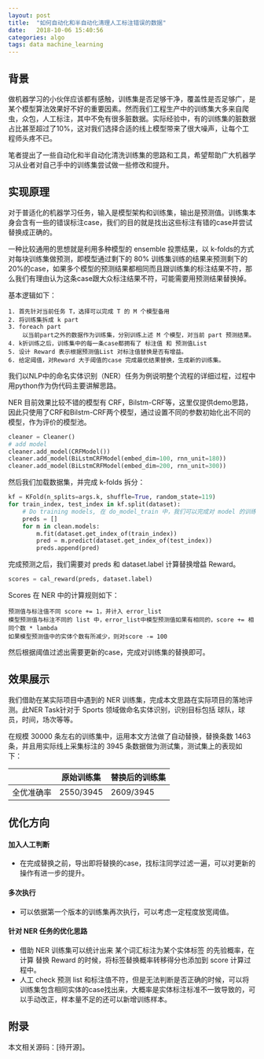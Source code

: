 ```yaml
---
layout: post
title:  "如何自动化和半自动化清理人工标注错误的数据"
date:   2018-10-06 15:40:56
categories: algo
tags: data machine_learning
---
```


## 背景

做机器学习的小伙伴应该都有感触，训练集是否足够干净，覆盖性是否足够广，是某个模型算法效果好不好的重要因素。然而我们工程生产中的训练集大多来自爬虫，众包，人工标注，其中不免有很多脏数据。实际经验中，有的训练集的脏数据占比甚至超过了10%，这对我们选择合适的线上模型带来了很大噪声，让每个工程师头疼不已。

笔者提出了一些自动化和半自动化清洗训练集的思路和工具，希望帮助广大机器学习从业者对自己手中的训练集尝试做一些修改和提升。

## 实现原理

对于普适化的机器学习任务，输入是模型架构和训练集，输出是预测值。训练集本身会含有一些的错误标注case，我们的目的就是找出这些标注有错的case并尝试替换成正确的。

一种比较通用的思想就是利用多种模型的 ensemble 投票结果，以 k-folds的方式对每块训练集做预测，即模型通过剩下的 80% 训练集训练的结果来预测剩下的20%的case，如果多个模型的预测结果都相同而且跟训练集的标注结果不符，那么我们有理由认为这条case跟大众标注结果不符，可能需要用预测结果替换掉。

基本逻辑如下：

```
1. 首先针对当前任务 T，选择可以完成 T 的 M 个模型备用
2. 将训练集拆成 k part
3. foreach part
	以当前part之外的数据作为训练集，分别训练上述 M 个模型，对当前 part 预测结果。
4. k折训练之后，训练集中的每一条case都拥有了 标注值 和 预测值List
5. 设计 Reward 表示根据预测值List 对标注值替换是否有增益。
6. 给定阈值，对Reward 大于阈值的case 完成最优结果替换，生成新的训练集。
```

我们以NLP中的命名实体识别（NER）任务为例说明整个流程的详细过程，过程中用python作为伪代码主要讲解思路。

NER 目前效果比较不错的模型有 CRF，Bilstm-CRF等，这里仅提供demo思路，因此只使用了CRF和Bilstm-CRF两个模型，通过设置不同的参数初始化出不同的模型，作为评价的模型池。

```python
cleaner = Cleaner()
# add model
cleaner.add_model(CRFModel())
cleaner.add_model(BiLstmCRFModel(embed_dim=100, rnn_unit=180))
cleaner.add_model(BiLstmCRFModel(embed_dim=200, rnn_unit=300))
```

然后我们加载数据集，并完成 k-folds 拆分：

```python
kf = KFold(n_splits=args.k, shuffle=True, random_state=119)
for train_index, test_index in kf.split(dataset):
	# Do training models, 在 do_model_train 中，我们可以完成对 model 的训练和预测，构建 预测值 List。
	preds = []
	for m in clean.models:
		m.fit(dataset.get_index_of(train_index))
		pred = m.predict(dataset.get_index_of(test_index))
		preds.append(pred)
```

完成预测之后，我们需要对 preds 和 dataset.label 计算替换增益 Reward。

```python
scores = cal_reward(preds, dataset.label)
```

Scores 在 NER 中的计算规则如下：

```
预测值与标注值不同 score += 1，并计入 error_list
模型预测值与标注不同的 list 中，error_list中模型预测值如果有相同的，score += 相同个数 * lambda
如果模型预测值中的实体个数有所减少，则对score -= 100
```

然后根据阈值过滤出需要更新的case，完成对训练集的替换即可。

## 效果展示

我们借助在某实际项目中遇到的 NER 训练集，完成本文思路在实际项目的落地评测。此NER Task针对于 Sports 领域做命名实体识别，识别目标包括 球队，球员，时间，场次等等。

在规模 30000 条左右的训练集中，运用本文方法做了自动替换，替换条数 1463 条，并且用实际线上采集标注的 3945 条数据做为测试集，测试集上的表现如下：

| | 原始训练集  | 替换后的训练集  |
| ------------ | ------------ | ------------ |
| 全优准确率  | 2550/3945  | 2609/3945  |

## 优化方向

#### 加入人工判断

- 在完成替换之前，导出即将替换的case，找标注同学过滤一遍，可以对更新的操作有进一步的提升。

#### 多次执行

- 可以依据第一个版本的训练集再次执行，可以考虑一定程度放宽阈值。

#### 针对 NER 任务的优化思路

- 借助 NER 训练集可以统计出来 某个词汇标注为某个实体标签 的先验概率，在计算 替换 Reward 的时候，将标签替换概率转移得分也添加到 score 计算过程中。
- 人工 check 预测 list 和标注值不符，但是无法判断是否正确的时候，可以将训练集包含相同实体的case找出来，大概率是实体标注标准不一致导致的，可以手动改正，样本量不足的还可以新增训练样本。

## 附录

本文相关源码：[待开源]。


